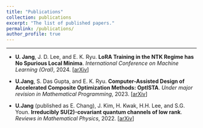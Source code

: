 ```yaml
---
title: "Publications"
collection: publications
excerpt: "The list of published papers."
permalink: /publications/
author_profile: true
---
```


-----

- **U. Jang**, J. D. Lee, and E. K. Ryu. **LoRA Training in the NTK Regime has No Spurious Local Minima**. _International Conference on Machine Learning (Oral)_, 2024. [[arXiv](https://arxiv.org/abs/2402.11867)]

- **U.Jang**, S. Das Gupta, and E. K. Ryu. **Computer-Assisted Design of Accelerated Composite Optimization Methods: OptISTA**. _Under major revision in Mathematical Programming_, 2023. [[arXiv](https://arxiv.org/abs/2305.15704)]

- **U.Jang** (published as E. Chang), J. Kim, H. Kwak, H.H. Lee, and S.G. Youn. **Irreducibly SU(2)-covariant quantum channels of low rank**. _Reviews in Mathematical Physics_, 2022. [[arXiv](https://arxiv.org/abs/2105.00709)]

 
